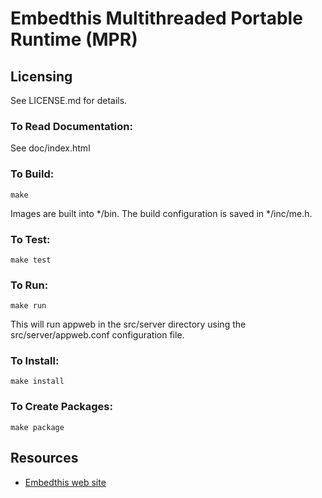 Embedthis Multithreaded Portable Runtime (MPR)
===

Licensing
---
See LICENSE.md for details.

### To Read Documentation:

  See doc/index.html

### To Build:

    make

Images are built into */bin. The build configuration is saved in */inc/me.h.

### To Test:

    make test

### To Run:

    make run

This will run appweb in the src/server directory using the src/server/appweb.conf configuration file.

### To Install:

    make install

### To Create Packages:

    make package

Resources
---
- [Embedthis web site](https://www.embedthis.com/)
